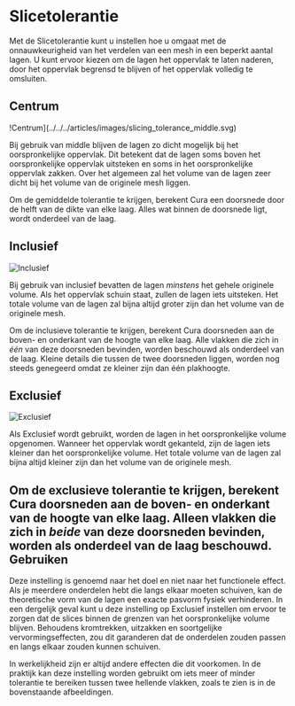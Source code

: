Slicetolerantie
====
Met de Slicetolerantie kunt u instellen hoe u omgaat met de onnauwkeurigheid van het verdelen van een mesh in een beperkt aantal lagen. U kunt ervoor kiezen om de lagen het oppervlak te laten naderen, door het oppervlak begrensd te blijven of het oppervlak volledig te omsluiten.

Centrum
----
!Centrum](../../../articles/images/slicing_tolerance_middle.svg)

Bij gebruik van middle blijven de lagen zo dicht mogelijk bij het oorspronkelijke oppervlak. Dit betekent dat de lagen soms boven het oorspronkelijke oppervlak uitsteken en soms in het oorspronkelijke oppervlak zakken. Over het algemeen zal het volume van de lagen zeer dicht bij het volume van de originele mesh liggen.

Om de gemiddelde tolerantie te krijgen, berekent Cura een doorsnede door de helft van de dikte van elke laag. Alles wat binnen de doorsnede ligt, wordt onderdeel van de laag.

Inclusief
----
![Inclusief](../../../articles/images/slicing_tolerance_inclusive.svg)

Bij gebruik van inclusief bevatten de lagen *minstens* het gehele originele volume. Als het oppervlak schuin staat, zullen de lagen iets uitsteken. Het totale volume van de lagen zal bijna altijd groter zijn dan het volume van de originele mesh.

Om de inclusieve tolerantie te krijgen, berekent Cura doorsneden aan de boven- en onderkant van de hoogte van elke laag. Alle vlakken die zich in *één* van deze doorsneden bevinden, worden beschouwd als onderdeel van de laag. Kleine details die tussen de twee doorsneden liggen, worden nog steeds genegeerd omdat ze kleiner zijn dan één plakhoogte.

Exclusief
----
![Exclusief](../../../articles/images/slicing_tolerance_exclusive.svg)

Als Exclusief wordt gebruikt, worden de lagen in het oorspronkelijke volume opgenomen. Wanneer het oppervlak wordt gekanteld, zijn de lagen iets kleiner dan het oorspronkelijke volume. Het totale volume van de lagen zal bijna altijd kleiner zijn dan het volume van de originele mesh.

Om de exclusieve tolerantie te krijgen, berekent Cura doorsneden aan de boven- en onderkant van de hoogte van elke laag. Alleen vlakken die zich in *beide* van deze doorsneden bevinden, worden als onderdeel van de laag beschouwd.
Gebruiken
----
Deze instelling is genoemd naar het doel en niet naar het functionele effect. Als je meerdere onderdelen hebt die langs elkaar moeten schuiven, kan de theoretische vorm van de lagen een exacte pasvorm fysiek verhinderen. In een dergelijk geval kunt u deze instelling op Exclusief instellen om ervoor te zorgen dat de slices binnen de grenzen van het oorspronkelijke volume blijven. Behoudens kromtrekken, uitzakken en soortgelijke vervormingseffecten, zou dit garanderen dat de onderdelen zouden passen en langs elkaar zouden kunnen schuiven.

In werkelijkheid zijn er altijd andere effecten die dit voorkomen. In de praktijk kan deze instelling worden gebruikt om iets meer of minder tolerantie te bereiken tussen twee hellende vlakken, zoals te zien is in de bovenstaande afbeeldingen.